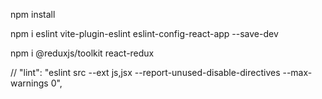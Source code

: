 
npm install

npm i eslint vite-plugin-eslint eslint-config-react-app --save-dev

npm i @reduxjs/toolkit react-redux

 // "lint": "eslint src --ext js,jsx --report-unused-disable-directives --max-warnings 0",